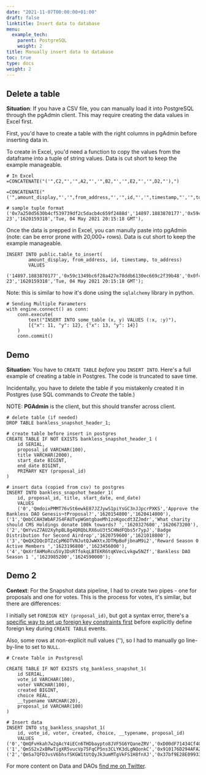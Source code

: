 ```yaml
---
date: "2021-11-07T00:00:00+01:00"
draft: false
linktitle: Insert data to database
menu:
  example_tech:
    parent: PostgreSQL
    weight: 2
title: Manually insert data to database
toc: true
type: docs
weight: 2
---
```


## Delete a table 

**Situation**: If you have a CSV file, you can manually load it into PostgreSQL through the pgAdmin client. This may require creating the data values in Excel first. 

First, you'd have to create a table with the right columns in pgAdmin before inserting data in. 

To create in Excel, you'd need a function to copy the values from the dataframe into a tuple of string values. Data is cut short to keep the example manageable.

```{python}
# In Excel
=CONCATENATE("('",C2,"','",A2,"','",B2,"','",E2,"','",D2,"'),")

=CONCATENATE("('",amount_display,"','",from_address,"','",id,"','",timestamp,"','",to_address,"'),")

# sample tuple format
('0x7a250d5630b4cf539739df2c5dacb4c659f2488d','14897.1883870177','0x59c1349bc6f28a427e78ddb6130ec669c2f39b48','0x0f433138b2a8f2997ef387ffcebec7cd204ab2053c43f8d4a6efaa74eddc0e0c-23','1620159318','Tue, 04 May 2021 20:15:18 GMT'),
```

Once the data is prepped in Excel, you can manully paste into pgAdmin (note: can be error prone with 20,000+ rows). Data is cut short to keep the example manageable.

```{python}
INSERT INTO public.table_to_insert(
        amount_display, from_address, id, timestamp, to_address)
        VALUES
        ('14897.1883870177','0x59c1349bc6f28a427e78ddb6130ec669c2f39b48','0x0f433138b2a8f2997ef387ffcebec7cd204ab2053c43f8d4a6efaa74eddc0e0c-23','1620159318','Tue, 04 May 2021 20:15:18 GMT');
```

Note: this is similar to how it's done using the `sqlalchemy` library in python.

```{python}
# Sending Multiple Parameters
with engine.connect() as conn:
    conn.execute(
        text("INSERT INTO some_table (x, y) VALUES (:x, :y)"),
        [{"x": 11, "y": 12}, {"x": 13, "y": 14}]
    )
    conn.commit()
```

## Demo

**Situation**: You have to `CREATE TABLE` *before* you `INSERT INTO`. Here's a full example of creating a table in Postgres. The code is truncated to save time.

Incidentally, you have to delete the table if you mistakenly created it in Postgres (use SQL commands to *Create* the table.)

NOTE: **PGAdmin** is the client, but this should transfer across client.

```{python}
# delete table (if needed)
DROP TABLE bankless_snapshot_header_1;

# create table before insert in postgres
CREATE TABLE IF NOT EXISTS bankless_snapshot_header_1 (
	id SERIAL,
	proposal_id VARCHAR(100),
	title VARCHAR(2000),
	start_date BIGINT,
	end_date BIGINT,
	PRIMARY KEY (proposal_id)
)

# insert data (copied from csv) to postgres
INSERT INTO bankless_snapshot_header_1(
	id, proposal_id, title, start_date, end_date)
	VALUES
	('0','QmdoixPMMT76vSt6ewkE87JZJywS1piYsGC3nJJpcrPXKS','Approve the Bankless DAO Genesis¬†Proposal?','1620154800','1620414000'),
('1','QmbCCAH3WbAFJS4FAUTvpWGmtgbaeMh1zoKgocdt3ZJmdr','What charity should CMS Holdings donate 100k towards? ','1620327600','1620673200'),
('2','QmYvsZ7AU2XyhpBL8g4QRQbLRX6uU3t5CHNdFQbs5r7ypJ','Badge Distribution for Second Airdrop','1620759600','1621018800'),
('3','QmQX2DQcDTZzCpM6DTVNJutQJwWXtxJDTMpBoFjbnaM9i2','Reward Season 0 Active Members ','1623196800','1623456000'),
('4','QmXrfAHMoRcu5Vy3DsRTfokqLBTEKR6tqKVecLvkgw5NZf','Bankless DAO Season 1 ','1623985200','1624590000');
```

## Demo 2

**Context**: For the Snapshot data pipeline, I had to create two pipes - one for proposals and one for votes. This is the process for votes, it's similar, but there are differences:

I initially set `FOREIGN KEY (proposal_id)`, but got a syntax error, there's a [specific way to set up foreign key constraints first](https://www.postgresqltutorial.com/postgresql-foreign-key/) before explicitly define foreign key during `CREATE TABLE` events.

Also, some rows at non-explicit null values (''), so I had to manually go line-by-line to set to `NULL`.

```{python}
# Create Table in Postgresql

CREATE TABLE IF NOT EXISTS stg_bankless_snapshot_1(
	id SERIAL,
	vote_id VARCHAR(100),
	voter VARCHAR(100),
	created BIGINT,
	choice REAL,
	__typename VARCHAR(20),
	proposal_id VARCHAR(100)
)

# Insert data
INSERT INTO stg_bankless_snapshot_1(
	id, vote_id, voter, created, choice, __typename, proposal_id)
	VALUES
('0','QmQFvHkah7w2qAcY4iECn6THDbaypto8JVF5G6YQaneZRV','0xD00dF71434Cf40b2CDb65ff73bD9789933adA44A','1620413879','1','Vote','QmdoixPMMT76vSt6ewkE87JZJywS1piYsGC3nJJpcrPXKS'),
('1','QmSS2x2xBRwTigXR5vucVp75FqCP5ns3CLYK3dLgNQonkC','0x910176D294AFA2cD017928cA92a0bf5a01152194','1620413347','1','Vote','QmdoixPMMT76vSt6ewkE87JZJywS1piYsGC3nJJpcrPXKS'),
('2','QmSa7QFD3vsV6bhsfSKGW1tUtQyJk3umMTgVkFS1H8fnXJ','0x37bf9E28E099335DCec53a8b7FadeFDE6DbF108d','1620410370','1','Vote','QmdoixPMMT76vSt6ewkE87JZJywS1piYsGC3nJJpcrPXKS'),

```

For more content on Data and DAOs [find me on Twitter](https://twitter.com/paulapivat).